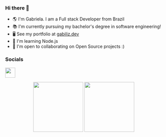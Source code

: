### Hi there 👋

* 🌎 I'm Gabriela. I am a Full stack Developer from Brazil
* 📚 I'm currently pursuing my bachelor's degree in software engineering!
* 🖥️  See my portfolio at [gabiliz.dev](http://gabiliz.dev)
* 🌱  I'm learning Node.js
* 🤝  I'm open to collaborating on Open Source projects :)

### Socials

<p align="left"> <a href="https://www.linkedin.com/in/gabriela-liz-moreira" target="_blank" rel="noreferrer"><img src="https://raw.githubusercontent.com/danielcranney/readme-generator/main/public/icons/socials/linkedin.svg" width="32" height="32" /></a></p>

<div style="display: inline_block;" align="center">
    <img height="160em" src="https://github-readme-stats.vercel.app/api?username=gabiliz&show_icons=true&theme=material-palenight&count_private=true" style="vertical-align: top;" />
    <img height="160em" src=https://github-readme-stats.vercel.app/api/top-langs/?username=gabiliz&theme=material-palenight&layout=compact&v=2 />
  </div>
<br>

